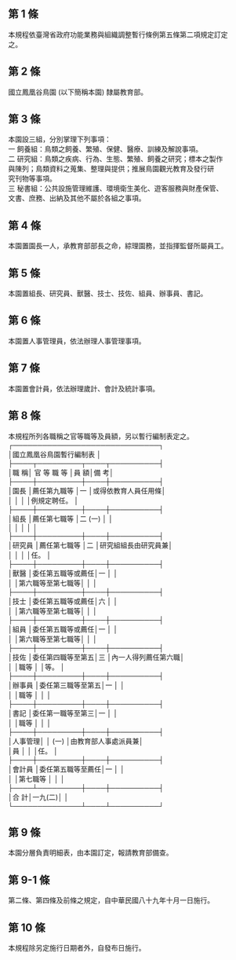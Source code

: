 第 1 條
-------
本規程依臺灣省政府功能業務與組織調整暫行條例第五條第二項規定訂定  
之。

第 2 條
-------
國立鳳凰谷鳥園 (以下簡稱本園) 隸屬教育部。

第 3 條
-------
本園設三組，分別掌理下列事項：  
一  飼養組：鳥類之飼養、繁殖、保健、醫療、訓練及解說事項。  
二  研究組：鳥類之疾病、行為、生態、繁殖、飼養之研究；標本之製作  
    與陳列；鳥類資料之蒐集、整理與提供；推展鳥園觀光教育及發行研  
    究刊物等事項。  
三  秘書組：公共設施管理維護、環境衛生美化、遊客服務與財產保管、  
    文書、庶務、出納及其他不屬於各組之事項。

第 4 條
-------
本園置園長一人，承教育部部長之命，綜理園務，並指揮監督所屬員工。

第 5 條
-------
本園置組長、研究員、獸醫、技士、技佐、組員、辦事員、書記。

第 6 條
-------
本園置人事管理員，依法辦理人事管理事項。

第 7 條
-------
本園置會計員，依法辦理歲計、會計及統計事項。

第 8 條
-------
本規程所列各職稱之官等職等及員額，另以暫行編制表定之。  
┌──────────────────────────────┐  
│國立鳳凰谷鳥園暫行編制表                                    │  
├────┬─────────┬────┬──────────┤  
│職    稱│  官  等  職  等  │員    額│備                考│  
├────┼─────────┼────┼──────────┤  
│園長    │薦任第九職等      │一      │或得依教育人員任用條│  
│        │                  │        │例規定聘任。        │  
├────┼─────────┼────┼──────────┤  
│組長    │薦任第七職等      │二 (一) │                    │  
│        │                  │        │                    │  
├────┼─────────┼────┼──────────┤  
│研究員  │薦任第七職等      │二      │研究組組長由研究員兼│  
│        │                  │        │任。                │  
├────┼─────────┼────┼──────────┤  
│獸醫    │委任第五職等或薦任│一      │                    │  
│        │第六職等至第七職等│        │                    │  
├────┼─────────┼────┼──────────┤  
│技士    │委任第五職等或薦任│六      │                    │  
│        │第六職等至第七職等│        │                    │  
├────┼─────────┼────┼──────────┤  
│組員    │委任第五職等或薦任│一      │                    │  
│        │第六職等至第七職等│        │                    │  
├────┼─────────┼────┼──────────┤  
│技佐    │委任第四職等至第五│三      │內一人得列薦任第六職│  
│        │職等              │        │等。                │  
├────┼─────────┼────┼──────────┤  
│辦事員  │委任第三職等至第五│一      │                    │  
│        │職等              │        │                    │  
├────┼─────────┼────┼──────────┤  
│書記    │委任第一職等至第三│一      │                    │  
│        │職等              │        │                    │  
├────┼─────────┼────┼──────────┤  
│人事管理│                  │ (一)   │由教育部人事處派員兼│  
│員      │                  │        │任。                │  
├────┼─────────┼────┼──────────┤  
│會計員  │委任第五職等至薦任│一      │                    │  
│        │第七職等          │        │                    │  
├────┴─────────┼────┼──────────┤  
│合                        計│一九(二)│                    │  
└──────────────┴────┴──────────┘

第 9 條
-------
本園分層負責明細表，由本園訂定，報請教育部備查。

第 9-1 條
---------
第二條、第四條及前條之規定，自中華民國八十九年十月一日施行。

第 10 條
--------
本規程除另定施行日期者外，自發布日施行。

